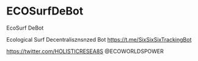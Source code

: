 # ECOSurfDeBot

EcoSurf DeBot

Ecological Surf Decentralisznsnzed Bot
https://t.me/SixSixSixTrackingBot

https://twitter.com/HOLISTICRESEA8S @ECOWORLDSPOWER
